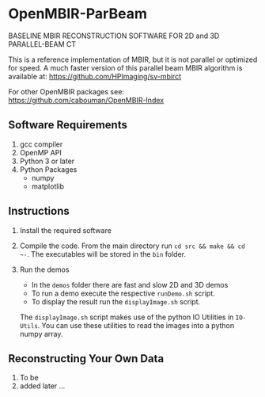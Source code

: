 # OpenMBIR-ParBeam 
BASELINE MBIR RECONSTRUCTION SOFTWARE FOR 2D and 3D PARALLEL-BEAM CT

This is a reference implementation of MBIR, but it is not parallel or optimized for speed.
A much faster version of this parallel beam MBIR algorithm is available at:
  https://github.com/HPImaging/sv-mbirct

For other OpenMBIR packages see: https://github.com/cabouman/OpenMBIR-Index

## Software Requirements
1. gcc compiler
2. OpenMP API
3. Python 3 or later
4. Python Packages
   * numpy
   * matplotlib
 

## Instructions

1) Install the required software

2) Compile the code. From the main directory run `cd src && make && cd ~-`. The executables will be stored in the `bin` folder. 
   
3) Run the demos
   * In the `demos` folder there are fast and slow 2D and 3D demos
   * To run a demo execute the respective `runDemo.sh` script.
   * To display the result run the `displayImage.sh` script.
   
   The `displayImage.sh` script makes use of the python IO Utilities in `IO-Utils`. You can use these utilities to read the images into a python numpy array.


## Reconstructing Your Own Data

1) To be
2) added later ...



